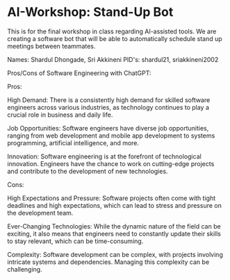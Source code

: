 # AI-Workshop: Stand-Up Bot
This is for the final workshop in class regarding AI-assisted tools.
We are creating a software bot that will be able to automatically schedule stand up meetings between teammates.


Names: Shardul Dhongade, Sri Akkineni
PID's: shardul21, sriakkineni2002

Pros/Cons of Software Engineering with ChatGPT:

Pros:

High Demand: There is a consistently high demand for skilled software engineers across various industries, as technology continues to play a crucial role in business and daily life.

Job Opportunities: Software engineers have diverse job opportunities, ranging from web development and mobile app development to systems programming, artificial intelligence, and more.

Innovation: Software engineering is at the forefront of technological innovation. Engineers have the chance to work on cutting-edge projects and contribute to the development of new technologies.

Cons:

High Expectations and Pressure: Software projects often come with tight deadlines and high expectations, which can lead to stress and pressure on the development team.

Ever-Changing Technologies: While the dynamic nature of the field can be exciting, it also means that engineers need to constantly update their skills to stay relevant, which can be time-consuming.

Complexity: Software development can be complex, with projects involving intricate systems and dependencies. Managing this complexity can be challenging.
